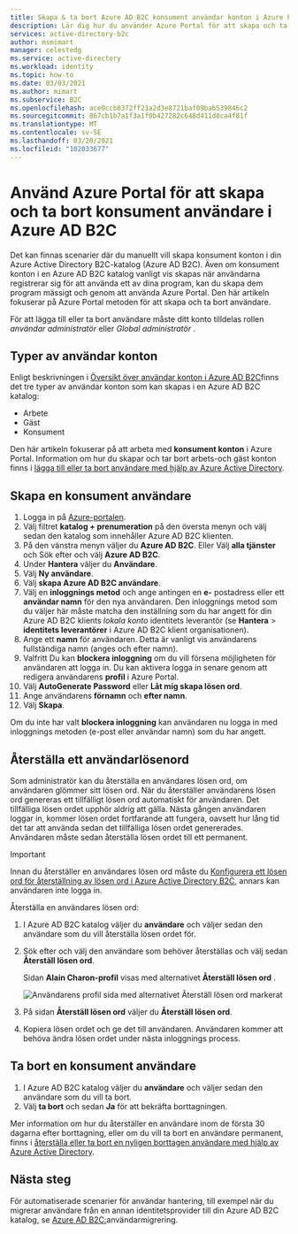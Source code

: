 ```yaml
---
title: Skapa & ta bort Azure AD B2C konsument användar konton i Azure Portal
description: Lär dig hur du använder Azure Portal för att skapa och ta bort konsument användare i din Azure AD B2Cs katalog.
services: active-directory-b2c
author: msmimart
manager: celestedg
ms.service: active-directory
ms.workload: identity
ms.topic: how-to
ms.date: 03/03/2021
ms.author: mimart
ms.subservice: B2C
ms.openlocfilehash: ace0ccb8372ff21a2d3e8721baf09bab539846c2
ms.sourcegitcommit: 867cb1b7a1f3a1f0b427282c648d411d0ca4f81f
ms.translationtype: MT
ms.contentlocale: sv-SE
ms.lasthandoff: 03/20/2021
ms.locfileid: "102033677"
---
```

# <a name="use-the-azure-portal-to-create-and-delete-consumer-users-in-azure-ad-b2c"></a>Använd Azure Portal för att skapa och ta bort konsument användare i Azure AD B2C

Det kan finnas scenarier där du manuellt vill skapa konsument konton i din Azure Active Directory B2C-katalog (Azure AD B2C). Även om konsument konton i en Azure AD B2C katalog vanligt vis skapas när användarna registrerar sig för att använda ett av dina program, kan du skapa dem program mässigt och genom att använda Azure Portal. Den här artikeln fokuserar på Azure Portal metoden för att skapa och ta bort användare.

För att lägga till eller ta bort användare måste ditt konto tilldelas rollen *användar administratör* eller *Global administratör* .

## <a name="types-of-user-accounts"></a>Typer av användar konton

Enligt beskrivningen i [Översikt över användar konton i Azure AD B2C](user-overview.md)finns det tre typer av användar konton som kan skapas i en Azure AD B2C katalog:

* Arbete
* Gäst
* Konsument

Den här artikeln fokuserar på att arbeta med **konsument konton** i Azure Portal. Information om hur du skapar och tar bort arbets-och gäst konton finns i [lägga till eller ta bort användare med hjälp av Azure Active Directory](../active-directory/fundamentals/add-users-azure-active-directory.md).

## <a name="create-a-consumer-user"></a>Skapa en konsument användare

1. Logga in på [Azure-portalen](https://portal.azure.com).
1. Välj filtret **katalog + prenumeration** på den översta menyn och välj sedan den katalog som innehåller Azure AD B2C klienten.
1. På den vänstra menyn väljer du **Azure AD B2C**. Eller Välj **alla tjänster** och Sök efter och välj **Azure AD B2C**.
1. Under **Hantera** väljer du **Användare**.
1. Välj **Ny användare**.
1. Välj **skapa Azure AD B2C användare**.
1. Välj en **inloggnings metod** och ange antingen en **e-** postadress eller ett **användar namn** för den nya användaren. Den inloggnings metod som du väljer här måste matcha den inställning som du har angett för din Azure AD B2C klients *lokala konto* identitets leverantör (se **Hantera**  >  **identitets leverantörer** i Azure AD B2C klient organisationen).
1. Ange ett **namn** för användaren. Detta är vanligt vis användarens fullständiga namn (anges och efter namn).
1. Valfritt Du kan **blockera inloggning** om du vill försena möjligheten för användaren att logga in. Du kan aktivera logga in senare genom att redigera användarens **profil** i Azure Portal.
1. Välj **AutoGenerate Password** eller **Låt mig skapa lösen ord**.
1. Ange användarens **förnamn** och **efter namn**.
1. Välj **Skapa**.

Om du inte har valt **blockera inloggning** kan användaren nu logga in med inloggnings metoden (e-post eller användar namn) som du har angett.

## <a name="reset-a-users-password"></a>Återställa ett användarlösenord

Som administratör kan du återställa en användares lösen ord, om användaren glömmer sitt lösen ord. När du återställer användarens lösen ord genereras ett tillfälligt lösen ord automatiskt för användaren. Det tillfälliga lösen ordet upphör aldrig att gälla. Nästa gången användaren loggar in, kommer lösen ordet fortfarande att fungera, oavsett hur lång tid det tar att använda sedan det tillfälliga lösen ordet genererades. Användaren måste sedan återställa lösen ordet till ett permanent. 

> [!IMPORTANT]
> Innan du återställer en användares lösen ord måste du [Konfigurera ett lösen ord för återställning av lösen ord i Azure Active Directory B2C](force-password-reset.md), annars kan användaren inte logga in.

Återställa en användares lösen ord:

1. I Azure AD B2C katalog väljer du **användare** och väljer sedan den användare som du vill återställa lösen ordet för.
1. Sök efter och välj den användare som behöver återställas och välj sedan **Återställ lösen ord**.

    Sidan **Alain Charon-profil** visas med alternativet **Återställ lösen ord** .

    ![Användarens profil sida med alternativet Återställ lösen ord markerat](media/manage-users-portal/user-profile-reset-password-link.png)

1. På sidan **Återställ lösen ord** väljer du **Återställ lösen ord**.
1. Kopiera lösen ordet och ge det till användaren. Användaren kommer att behöva ändra lösen ordet under nästa inloggnings process.


## <a name="delete-a-consumer-user"></a>Ta bort en konsument användare

1. I Azure AD B2C katalog väljer du **användare** och väljer sedan den användare som du vill ta bort.
1. Välj **ta bort** och sedan **Ja** för att bekräfta borttagningen.

Mer information om hur du återställer en användare inom de första 30 dagarna efter borttagning, eller om du vill ta bort en användare permanent, finns i [återställa eller ta bort en nyligen borttagen användare med hjälp av Azure Active Directory](../active-directory/fundamentals/active-directory-users-restore.md).

## <a name="next-steps"></a>Nästa steg

För automatiserade scenarier för användar hantering, till exempel när du migrerar användare från en annan identitetsprovider till din Azure AD B2C katalog, se [Azure AD B2C:](user-migration.md)användarmigrering.
